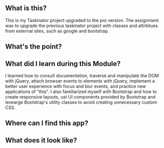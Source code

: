 ## What is this?
This is my Taskinator project upgraded to the pro version. The assignment was to upgrade the previous taskinator project with classes and attribtues from external sites, such as google and bootstrap.

## What's the point?

## What did I learn during this Module?
I learned how to consult documentation, traverse and manipulate the DOM with jQuery, attach browser events to elements with jQuery, implement a better user experience with focus and blur events, and practice new applications of "this".
I also familiarized myself with Bootstrap and how to create responsive layouts, ust UI components provided by Bootstrap and levearge Bootstrap's utility classes to avoid creating unnecessary custom CSS.

## Where can I find this app?

## What does it look like?